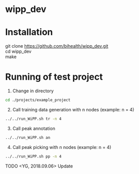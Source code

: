 # wipp_dev


# Installation
git clone https://github.com/bihealth/wipp_dev.git \
cd wipp_dev \
make


# Running of test project

1. Change in directory
```bash
cd ./projects/example_project
```
2. Call training data generation with n nodes (example: n = 4)
```bash
../../run_WiPP.sh tr -n 4 
```
3. Call peak annotation
```bash
../../run_WiPP.sh an
```
4. Call peak picking with n nodes (example: n = 4)
```bash
../../run_WiPP.sh pp -n 4 
```

TODO <YG, 2018.09.06> Update
